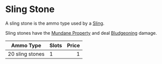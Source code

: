 # Sling Stone

A sling stone is the ammo type used by a [Sling](../Ranged%20Weapons/Sling.md).

Sling stones have the [Mundane Property](../../../Material%20Properties/Mundane%20Property.md) and deal [Bludgeoning](../../../../../Damage%20Types/Bludgeoning.md) damage.

|Ammo Type|Slots|Price|
|---------|-----|----:|
|20 sling stones|1|1|
